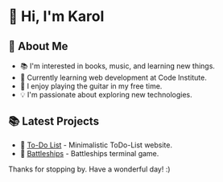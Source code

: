 # 👋 Hi, I'm Karol

## 👀 About Me
- 📚 I'm interested in books, music, and learning new things.
- 🌱 Currently learning web development at Code Institute.
- 🎸 I enjoy playing the guitar in my free time.
- 💡 I'm passionate about exploring new technologies.

## 📚 Latest Projects
- 🔗 [To-Do List](https://github.com/KarolSU96/PP2) - Minimalistic ToDo-List website.
- 🔗 [Battleships]([link](https://github.com/KarolSU96/PP3)) - Battleships terminal game.

Thanks for stopping by. Have a wonderful day! :) 
